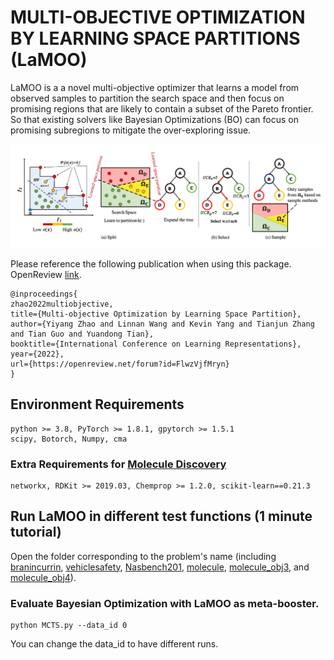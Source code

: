 # MULTI-OBJECTIVE OPTIMIZATION BY LEARNING SPACE PARTITIONS (LaMOO)

LaMOO is a a novel multi-objective optimizer that learns a model from observed samples to partition the search space and then focus on promising regions that
are likely to contain a subset of the Pareto frontier. So that existing solvers like Bayesian Optimizations (BO) can focus on promising subregions to mitigate the over-exploring issue.

<p align="center">
<img src='./LaMOO_workflow.png' width="800">
</p>

Please reference the following publication when using this package. OpenReview <a href="https://openreview.net/pdf?id=FlwzVjfMryn">link</a>.


```
@inproceedings{
zhao2022multiobjective,
title={Multi-objective Optimization by Learning Space Partition},
author={Yiyang Zhao and Linnan Wang and Kevin Yang and Tianjun Zhang and Tian Guo and Yuandong Tian},
booktitle={International Conference on Learning Representations},
year={2022},
url={https://openreview.net/forum?id=FlwzVjfMryn}
}
```
## Environment Requirements
```
python >= 3.8, PyTorch >= 1.8.1, gpytorch >= 1.5.1
scipy, Botorch, Numpy, cma
```
### Extra Requirements for [Molecule Discovery](./molecule/)
```
networkx, RDKit >= 2019.03, Chemprop >= 1.2.0, scikit-learn==0.21.3
```

## Run LaMOO in different test functions (1 minute tutorial)

Open the folder corresponding to the problem's name (including [branincurrin](./branincurrin/), [vehiclesafety](./vehiclesafety/), [Nasbench201](./nasbench/), [molecule](./molecule/), [molecule_obj3](./molecule_obj3/), and [molecule_obj4](./molecule_obj4/)). 

### Evaluate Bayesian Optimization with LaMOO as meta-booster. 

```
python MCTS.py --data_id 0
```

You can change the data_id to have different runs. 
